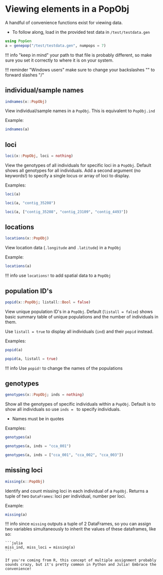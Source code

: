 # Viewing elements in a PopObj

A handful of convenience functions exist for viewing data. 

- To follow along, load in the provided test data in `/test/testdata.gen`

```julia
using PopGen
a = genepop("/test/testdata.gen", numpops = 7)
```

!!! info "keep in mind" 
    your path to that file is probably different, so make sure you set it correctly to where it is on your system.

!!! reminder "Windows users"
    make sure to change your backslashes "\" to forward slashes "/" 



## individual/sample names

```julia
indnames(x::PopObj)
```

View individual/sample names in a `PopObj`. This is equivalent to `PopObj.ind`

Example:

```julia
indnames(a)
```



## loci

```julia
loci(x::PopObj, loci = nothing)
```

View the genotypes of all individuals for specific loci in a `PopObj`.
Default shows all genotypes for all individuals. Add a second argument (no keywords!) to specify a single
locus or array of loci to display.

Examples:

``` julia tab="all loci"
loci(a)
```

``` julia tab="single locus"
loci(a, "contig_35208")
```

``` julia tab="multiple loci"
loci(a, ["contig_35208", "contig_23109", "contig_4493"])
```

## locations

```julia
locations(x::PopObj)
```

View location data (`.longitude` and `.latitude`) in a `PopObj`

Example:

```julia
locations(a)
```

!!! info
    use `locations!` to add spatial data to a `PopObj`



## population ID's

```julia
popid(x::PopObj; listall::Bool = false)
```

View unique population ID's in a `PopObj`. Default (`listall = false`) shows basic summary table of unique populations and the number of individuals in them.  

Use `listall = true` to display all individuals (`ind`) and their `popid` instead.

Examples:

``` julia tab="summary of unique pops"
popid(a)
```

``` julia tab="every individual's population ID"
popid(a, listall = true)
```

!!! info
    Use `popid!` to change the names of the populations



## genotypes

```julia
genotypes(x::PopObj; inds = nothing)
```

Show all the genotypes of specific individuals within a `PopObj`.  Default is to show all individuals so use `inds = ` to specify individuals.

- Names must be in quotes

Examples:

``` julia tab="all individuals"
genotypes(a)
```

``` julia tab="single individual"
genotypes(a, inds = "cca_001")
```

``` julia tab="multiple individuals"
genotypes(a, inds = ["cca_001", "cca_002", "cca_003"])
```



## missing loci

```julia
missing(x::PopObj)
```

Identify and count missing loci in each individual of a `PopObj`. Returns a tuple of two `DataFrames`: loci per individual, number per loci.

Example:

```julia
missing(a)
```

!!! info
    since `missing` outputs a tuple of 2 DataFrames, so you can assign two variables simultaneously to inherit the values of these dataframes, like so:

    ```julia
    miss_ind, miss_loci = missing(a)
    ```
    
    If you're coming from R, this concept of multiple assignment probably sounds crazy, but it's pretty common in Python and Julia! Embrace the convenience!
